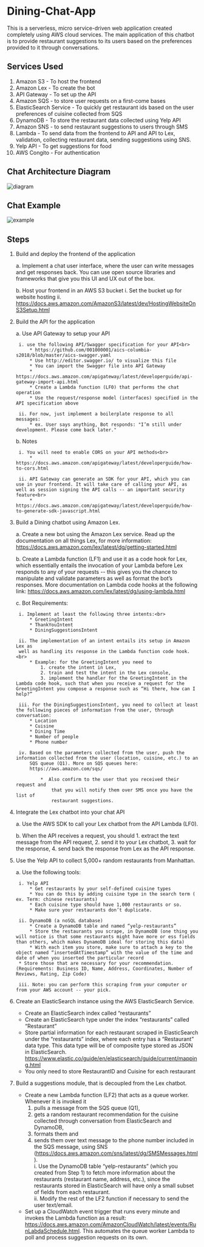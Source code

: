 # Dining-Chat-App
This is a serverless, micro service-driven web application created completely using AWS cloud services. The main application of this chatbot is to provide restaurant suggestions to its users based on the preferences provided to it through conversations.

## Services Used
1. Amazon S3 - To host the frontend
2. Amazon Lex - To create the bot
3. API Gateway - To set up the API
4. Amazon SQS - to store user requests on a first-come bases
5. ElasticSearch Service - To quickly get restaurant ids based on the user preferences of cuisine collected from SQS
6. DynamoDB - To store the restaurant data collected using Yelp API
7. Amazon SNS - to send restaurant suggestions to users through SMS
8. Lambda - To send data from the frontend to API and API to Lex, validation, collecting restaurant data, sending suggestions using SNS.
9. Yelp API - To get suggestions for food
10. AWS Congito - For authentication

## Chat Architecture Diagram
![diagram](Images/architecture_diagram.png)

## Chat Example
![example](Images/chat_example.png)

## Steps
1. Build and deploy the frontend of the application<br>

    a. Implement a chat user interface, where the user can write messages and get responses back. You can use open source libraries and frameworks that give you this UI and UX out of the box.<br>

    b. Host your frontend in an AWS S3 bucket
        i. Set the bucket up for website hosting
        ii. https://docs.aws.amazon.com/AmazonS3/latest/dev/HostingWebsiteOnS3Setup.html

2. Build the API for the application

    a. Use API Gateway to setup your API<br>

        i. use the following API/Swagger specification for your API<br>
            * https://github.com/001000001/aics-columbia-s2018/blob/master/aics-swagger.yaml
            * Use http://editor.swagger.io/ to visualize this file
            * You can import the Swagger file into API Gateway
            * https://docs.aws.amazon.com/apigateway/latest/developerguide/api-gateway-import-api.html
            * Create a Lambda function (LF0) that performs the chat operation
            * Use the request/response model (interfaces) specified in the API specification above

        ii. For now, just implement a boilerplate response to all messages:
            * ex. User says anything, Bot responds: "I’m still under development. Please come back later."

    b. Notes<br>

        i. You will need to enable CORS on your API methods<br>
            * https://docs.aws.amazon.com/apigateway/latest/developerguide/how-to-cors.html

        ii. API Gateway can generate an SDK for your API, which you can use in your frontend. It will take care of calling your API, as well as session signing the API calls -- an important security feature<br>
            * https://docs.aws.amazon.com/apigateway/latest/developerguide/how-to-generate-sdk-javascript.html

3. Build a Dining chatbot using Amazon Lex.

    a. Create a new bot using the Amazon Lex service. Read up the documentation on all things Lex, for more information: https://docs.aws.amazon.com/lex/latest/dg/getting-started.html<br>

    b. Create a Lambda function (LF1) and use it as a code hook for Lex, which
    essentially entails the invocation of your Lambda before Lex responds to
    any of your requests -- this gives you the chance to manipulate and
    validate parameters as well as format the bot’s responses. More
    documentation on Lambda code hooks at the following link:
    https://docs.aws.amazon.com/lex/latest/dg/using-lambda.html<br>

    c. Bot Requirements:

        i. Implement at least the following three intents:<br>
            * GreetingIntent
            * ThankYouIntent
            * DiningSuggestionsIntent

        ii. The implementation of an intent entails its setup in Amazon Lex as
        well as handling its response in the Lambda function code hook.<br>
            * Example: for the GreetingIntent you need to 
                1. create the intent in Lex, 
                2. train and test the intent in the Lex console, 
                3. implement the handler for the GreetingIntent in the Lambda code hook, such that when you receive a request for the GreetingIntent you compose a response such as “Hi there, how can I help?”

        iii. For the DiningSuggestionsIntent, you need to collect at least the following pieces of information from the user, through conversation:
            * Location
            * Cuisine
            * Dining Time
            * Number of people
            * Phone number

        iv. Based on the parameters collected from the user, push the information collected from the user (location, cuisine, etc.) to an
            SQS queue (Q1). More on SQS queues here:
            https://aws.amazon.com/sqs/

                *  Also confirm to the user that you received their request and
                    that you will notify them over SMS once you have the list of
                    restaurant suggestions.

4. Integrate the Lex chatbot into your chat API

    a. Use the AWS SDK to call your Lex chatbot from the API Lambda (LF0).

    b. When the API receives a request, you should 
        1. extract the text message from the API request, 
        2. send it to your Lex chatbot, 
        3. wait for the
        response, 
        4. send back the response from Lex as the API response.

5. Use the Yelp API to collect 5,000+ random restaurants from Manhattan.

    a. Use the following tools:

        i. Yelp API
            * Get restaurants by your self-defined cuisine types
            * You can do this by adding cuisine type in the search term ( ex. Term: chinese restaurants)
            * Each cuisine type should have 1,000 restaurants or so.
            * Make sure your restaurants don’t duplicate.

        ii. DynamoDB (a noSQL database)
            * Create a DynamoDB table and named “yelp-restaurants”
            * Store the restaurants you scrape, in DynamoDB (one thing you will notice is that some restaurants might have more or ess fields than others, which makes DynamoDB ideal for storing this data)
            * With each item you store, make sure to attach a key to the object named “insertedAtTimestamp” with the value of the time and date of when you inserted the particular record 
        * Store those that are necessary for your recommendation.(Requirements: Business ID, Name, Address, Coordinates, Number of Reviews, Rating, Zip Code)
    
        iii. Note: you can perform this scraping from your computer or from your AWS account -- your pick.

6. Create an ElasticSearch instance using the AWS ElasticSearch Service.
    - Create an ElasticSearch index called “restaurants”
    - Create an ElasticSearch type under the index “restaurants” called “Restaurant”
    - Store partial information for each restaurant scraped in ElasticSearch
        under the “restaurants” index, where each entry has a “Restaurant” data
        type. This data type will be of composite type stored as JSON in ElasticSearch.
        https://www.elastic.co/guide/en/elasticsearch/guide/current/mapping.html
    - You only need to store RestaurantID and Cuisine for each restaurant

7. Build a suggestions module, that is decoupled from the Lex chatbot.

    * Create a new Lambda function (LF2) that acts as a queue worker. Whenever it is invoked it<br>
        1. pulls a message from the SQS queue (Q1), <br>
        2. gets a random restaurant recommendation for the cuisine collected through conversation from ElasticSearch and DynamoDB, 
        3. formats them and<br>
        4. sends them over text message to the phone number included in the SQS message, using SNS (https://docs.aws.amazon.com/sns/latest/dg/SMSMessages.html).<br>
            i. Use the DynamoDB table “yelp-restaurants” (which you created
                from Step 1) to fetch more information about the restaurants
                (restaurant name, address, etc.), since the restaurants stored in
                ElasticSearch will have only a small subset of fields from each
                restaurant.<br>
            ii. Modify the rest of the LF2 function if necessary to send the user text/email.
    * Set up a CloudWatch event trigger that runs every minute and invokes the Lambda function as a result:
        https://docs.aws.amazon.com/AmazonCloudWatch/latest/events/RunLabdaSchedule.html. This automates the queue worker Lambda to poll                and process suggestion requests on its own.
